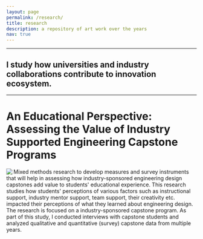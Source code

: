```yaml
---
layout: page
permalink: /research/
title: research
description: a repository of art work over the years
nav: true
---
```


<hr>

## I study how universities and industry collaborations contribute to innovation ecosystem.

<hr>

# An Educational Perspective: Assessing the Value of Industry Supported Engineering Capstone Programs

<img align="left" src="pathto/engr_design_process.jpg">

Mixed methods research to develop measures and survey instruments that will help in assessing how industry-sponsored engineering design capstones add value to students' educational experience. This research studies how students' perceptions of various factors such as instructional support, industry mentor support, team support, their creativity etc. impacted their perceptions of what they learned about engineering design. The research is focused on a industry-sponsored capstone program. As part of this study, I conducted interviews with capstone students and analyzed qualitative and quantitative (survey) capstone data from multiple years. 
